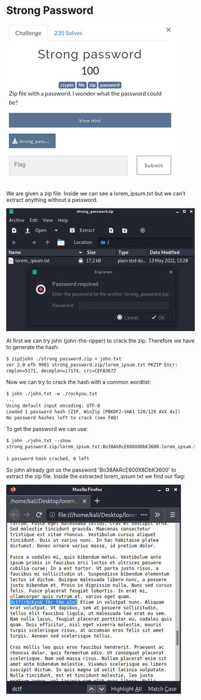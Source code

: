 Strong Password
===================
![chSP.png](images/chSP.png)

We are given a zip file. Inside we can see a lorem_ipsum.txt but we can't extract anything without a password.

![zip.png](images/zip.png)

At first we can try john (john-the-ripper) to crack the zip. Therefore we have to generate the hash:

```
$ zip2john ./strong_password.zip > john.txt  
ver 2.0 efh 9901 strong_password.zip/lorem_ipsum.txt PKZIP Encr: cmplen=5171, decmplen=17174, crc=CEFA3672

```

Now we can try to crack the hash with a common wordlist:

```
$ john ./john.txt -w ./rockyou.txt
...
Using default input encoding: UTF-8
Loaded 1 password hash (ZIP, WinZip [PBKDF2-SHA1 128/128 AVX 4x])
No password hashes left to crack (see FAQ)
```

To get the password we can use:
```
$ john ./john.txt --show           
strong_password.zip/lorem_ipsum.txt:Bo38AkRcE600X8DbK3600:lorem_ipsum.txt:strong_password.zip:./strong_password.zip

1 password hash cracked, 0 left

```

So john already got us the password 'Bo38AkRcE600X8DbK3600' to extract the zip file.
Inside the extracted lorem_ipsum.txt we find our flag:

![flag.png](images/flag.png)
